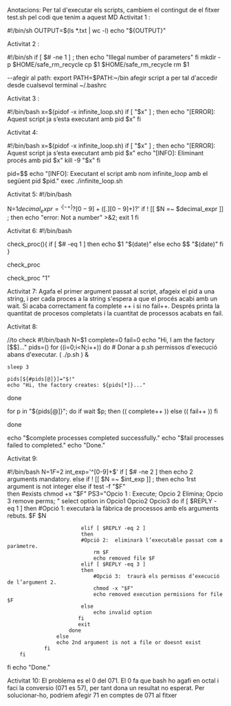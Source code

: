 Anotacions: Per tal d'executar els scripts, cambiem el contingut de el fitxer test.sh pel codi que tenim a aquest MD
Activitat 1 :

#!/bin/sh
OUTPUT=$(ls *.txt | wc -l)
echo "${OUTPUT}"


Activitat 2 : 

#!/bin/sh
if [ $# -ne 1 ] ; then
    echo "Illegal number of parameters"
fi
mkdir -p $HOME/safe_rm_recycle
cp $1  $HOME/safe_rm_recycle
rm $1

--afegir al path:
export PATH=$PATH:~/bin
afegir script a per tal d'accedir desde cualsevol terminal  ~/.bashrc

Activitat 3 :

#!/bin/bash 
x=$(pidof -x infinite_loop.sh)
if [ "$x" ] ; then
    echo "[ERROR]: Aquest script ja s’esta executant amb pid $x"
fi

Activitat 4:

#!/bin/bash 
x=$(pidof -x infinite_loop.sh)
if [ "$x" ] ; then
    echo "[ERROR]: Aquest script ja s’esta executant amb pid $x"
    echo "[INFO]: Eliminant procés amb pid $x"
    kill -9 "$x"
fi

pid=$$
echo "[INFO]: Executant el script amb nom infinite_loop amb el següent pid $pid."
exec ./infinite_loop.sh

Activitat 5:
#!/bin/bash

N=$1
decimal_expr='^[-+]?[0-9]+([.][0-9]+)?$'
if ! [[ $N =~ $decimal_expr ]] ; then
    echo "error: Not a number" >&2;
    exit 1
fi

Activitat 6:
#!/bin/bash

check_proc(){
    if [ $# -eq 1 ] 
        then
            echo $1 "$(date)" 
        else
            echo $$ "$(date)"
    fi
}

check_proc

check_proc "1"

Activitat 7:
Agafa el primer argument passat al script, afageix el pid a una string, i per cada proces a la string s'espera a que el procés acabi amb un wait. Si acaba correctament fa complete ++ i si no fail++. Després printa la quantitat de procesos completats i la cuantitat de processos acabats en fail.

Activitat 8:

//to check
#!/bin/bash
N=$1
complete=0
fail=0
echo "Hi, I am the factory [$$]..."
pids=()
for ((i=0;i<N;i++))
    do
    # Donar a p.sh permissos d'execució abans d'executar.
    ( ./p.sh ) &

    sleep 3
    
    pids[${#pids[@]}]="$!"
    echo "Hi, the factory creates: ${pids[*]}..."
done

for p in "${pids[@]}"; do
    if wait $p; then
    (( complete++ ))
    else
    (( fail++ ))
    fi

done

echo "$complete processes completed successfully."
echo "$fail processes failed to completed."
echo "Done."

Activitat 9:

#!/bin/bash
N=$1
F=$2
int_exp='^[0-9]+$'
if [ $# -ne 2 ] 
        then
            echo 2 arguments mandatory.
        else
        if ! [[ $N =~ $int_exp ]] ; 
            then
                echo 1rst argument is not integer
            else 
                if test -f "$F"  
                    then
                    #exists
                        chmod +x "$F"
                        PS3="Opcio 1 : Execute; Opcio 2 Elimina; Opcio 3 remove perms; "
                        select option in Opcio1 Opcio2 Opcio3
                        do
                           if [ $REPLY -eq 1 ] 
                           then
                            #Opció 1: executarà la fàbrica de processos amb els arguments rebuts.
                            $F $N
                                
                            elif [ $REPLY -eq 2 ]
                            then
                            #Opció 2:  eliminarà l’executable passat com a paràmetre.
                                rm $F
                                echo removed file $F
                            elif [ $REPLY -eq 3 ]
                            then
                                #Opció 3:  traurà els permisos d’execució de l’argument 2.
                                chmod -x "$F"
                                echo removed execution permisions for file $F 
                            else    
                                echo invalid option
                           fi
                           exit
                        done
                    else
                    echo 2nd argument is not a file or doesnt exist
                fi
        fi
fi
echo "Done."


Activitat 10:
El problema es el 0 del 071. El 0 fa que bash ho agafi en octal i faci la conversio (071 es 57), per tant dona un resultat no esperat.
Per solucionar-ho, podriem afegir 71 en comptes de 071 al fitxer
